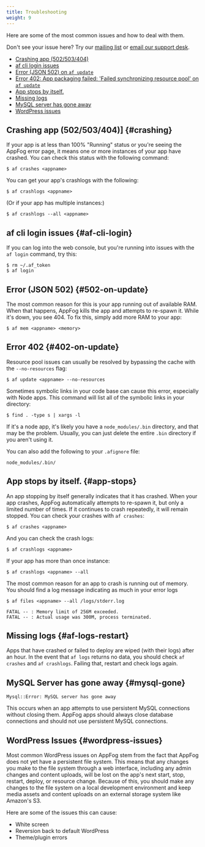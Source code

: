 ```yaml
---
title: Troubleshooting
weight: 9
---
```


Here are some of the most common issues and how to deal with them. 

Don't see your issue here? Try our [mailing list](https://groups.google.com/forum/#!forum/appfog-users) or [email our support desk](mailto:support@appfog.com).

* [Crashing app (502/503/404)](#crashing)
* [af cli login issues](#af-cli-login)
* [Error (JSON 502) on `af update`](#502-on-update)
* [Error 402: App packaging failed: 'Failed synchronizing resource pool' on `af update`](#402-on-update)
* [App stops by itself.](#app-stops)
* [Missing logs](#af-logs-restart)
* [MySQL server has gone away](#mysql-gone)
* [WordPress issues](#wordpress-issues)

## Crashing app (502/503/404)] {#crashing}

If your app is at less than 100% "Running" status or you're seeing the AppFog error page, it means one or more instances of your app have crashed. You can check this status with the following command:

    $ af crashes <appname>

You can get your app's crashlogs with the following:

    $ af crashlogs <appname>

(Or if your app has multiple instances:)

    $ af crashlogs --all <appname>

## af cli login issues {#af-cli-login}

If you can log into the web console, but you're running into issues with the `af login` command, try this: 

    $ rm ~/.af_token
    $ af login

## Error (JSON 502) {#502-on-update}

The most common reason for this is your app running out of available RAM. When that happens, AppFog kills the app and attempts to re-spawn it. While it's down, you see 404. To fix this, simply add more RAM to your app: 

    $ af mem <appname> <memory>

## Error 402 {#402-on-update}

Resource pool issues can usually be resolved by bypassing the cache with the `--no-resources` flag: 

    $ af update <appname> --no-resources

Sometimes symbolic links in your code base can cause this error, especially with Node apps. This command will list all of the symbolic links in your directory:

    $ find . -type s | xargs -l

If it's a node app, it's likely you have a `node_modules/.bin` directory, and that may be the problem. Usually, you can just delete the entire `.bin` directory if you aren't using it. 

You can also add the following to your `.afignore` file:

    node_modules/.bin/

## App stops by itself. {#app-stops}

An app stopping by itself generally indicates that it has crashed. When your app crashes, AppFog automatically attempts to re-spawn it, but only a limited number of times. If it continues to crash repeatedly, it will remain stopped. You can check your crashes with `af crashes`:
    
    $ af crashes <appname>

And you can check the crash logs:
    
    $ af crashlogs <appname>

If your app has more than once instance:

    $ af crashlogs <appname> --all

The most common reason for an app to crash is running out of memory. You should find a log message indicating as much in your error logs

    $ af files <appname> --all /logs/stderr.log

    FATAL -- : Memory limit of 256M exceeded.
    FATAL -- : Actual usage was 300M, process terminated.


## Missing logs {#af-logs-restart}

Apps that have crashed or failed to deploy are wiped (with their logs) after an hour. In the event that `af logs` returns no data, you should check `af crashes` and `af crashlogs`. Failing that, restart and check logs again. 


## MySQL Server has gone away {#mysql-gone}

    Mysql::Error: MySQL server has gone away

This occurs when an app attempts to use persistent MySQL connections without closing them. AppFog apps should always close database connections and should not use persistent MySQL connections.

## WordPress Issues {#wordpress-issues}

Most common WordPress issues on AppFog stem from the fact that AppFog does not yet have a persistent file system. This means that any changes you make to the file system through a web interface, including any admin changes and content uploads, will be lost on the app's next start, stop, restart, deploy, or resource change. Because of this, you should make any changes to the file system on a local development environment and keep media assets and content uploads on an external storage system like Amazon's S3.

Here are some of the issues this can cause:

* White screen
* Reversion back to default WordPress
* Theme/plugin errors
